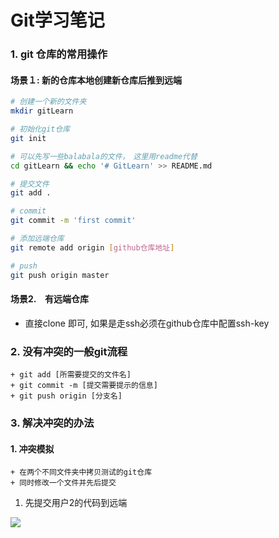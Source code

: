 # Git学习笔记

### 1. git 仓库的常用操作

#### 场景１: 新的仓库本地创建新仓库后推到远端

```bash
# 创建一个新的文件夹
mkdir gitLearn

# 初始化git仓库
git init

# 可以先写一些balabala的文件，　这里用readme代替
cd gitLearn && echo '# GitLearn' >> README.md

# 提交文件
git add .

# commit
git commit -m 'first commit'

# 添加远端仓库
git remote add origin [github仓库地址]

# push
git push origin master

```

#### 场景2.　有远端仓库

+ 直接clone 即可, 如果是走ssh必须在github仓库中配置ssh-key

### 2. 没有冲突的一般git流程

	+ git add [所需要提交的文件名]
	+ git commit -m [提交需要提示的信息]
	+ git push origin [分支名]

### 3. 解决冲突的办法

#### 1. 冲突模拟

	+ 在两个不同文件夹中拷贝测试的git仓库
	+ 同时修改一个文件并先后提交

1. 先提交用户2的代码到远端

![](/home/cyx/Desktop/Learning/gitLearn/img/选区_013.png)



